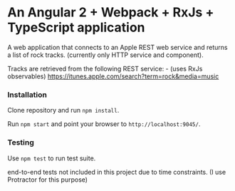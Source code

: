# An Angular 2 + Webpack + RxJs + TypeScript application

A web application that connects to an Apple REST web service
and returns a list of rock tracks. (currently only HTTP service and component). 

Tracks are retrieved from the following REST service: - (uses RxJs observables)
https://itunes.apple.com/search?term=rock&media=music

### Installation

Clone repository and run `npm install`.

Run `npm start` and point your browser to `http://localhost:9045/`.

### Testing

Use `npm test` to run test suite.  

 end-to-end tests not included in this project due to time constraints. (I use Protractor for this purpose) 

